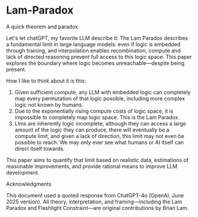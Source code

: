 # Lam-Paradox
A quick theorem and paradox.

Let's let chatGPT, my favorite LLM describe it:
The Lam Paradox describes a fundamental limit in large language models: even if logic is embedded through training, and interpolation enables recombination, compute and lack of directed reasoning prevent full access to this logic space. This paper explores the boundary where logic becomes unreachable—despite being present.

How I like to think about it is this:
1. Given sufficient compute, any LLM with embedded logic can completely map every permutation of that logic possible, including more complex logic not known by humans.
2. Due to the exponentially rising compute costs of logic space, it is impossible to completely map logic space. This is the Lam Paradox.
3. Llms are inherently logic incomplete, although they can access a large amount of the logic they can produce, there will eventually be a compute limit, and given a lack of direction, this limit may not even be possible to reach. We may only ever see what humans or AI itself can direct itself towards.

This paper aims to quantify that limit based on realistic data, estimations of reasonable improvements, and provide rational means to improve LLM development.

Acknowledgments

This document used a quoted response from ChatGPT-4o (OpenAI, June 2025 version). 
All theory, interpretation, and framing—including the Lam Paradox and Flashlight Constraint—are original contributions by Brian Lam.